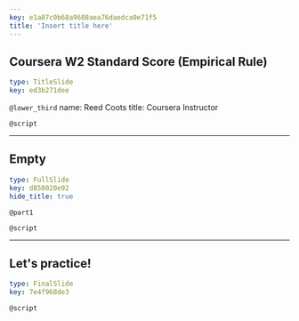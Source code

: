 ```yaml
---
key: e1a87c0b68a9608aea76daedca0e71f5
title: 'Insert title here'
---
```


## Coursera W2 Standard Score (Empirical Rule)

```yaml
type: TitleSlide
key: ed3b271dee
```

`@lower_third`
name: Reed Coots
title: Coursera Instructor

`@script`


---

## Empty

```yaml
type: FullSlide
key: d850020e92
hide_title: true
```

`@part1`


`@script`


---

## Let's practice!

```yaml
type: FinalSlide
key: 7e4f968de3
```

`@script`
